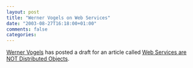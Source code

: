 ```yaml
---
layout: post
title: "Werner Vogels on Web Services"
date: "2003-08-27T16:18:00+01:00"
comments: false
categories: 
---
```


<p><a href="http://weblogs.cs.cornell.edu/AllThingsDistributed">Werner Vogels</a> has posted a draft for an article called <a href="http://weblogs.cs.cornell.edu/AllThingsDistributed/archives/000120.html" title="All Things Distributed: Web Services are NOT Distributed Objects">Web Services are NOT Distributed Objects</a>.</p>

